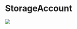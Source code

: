 # StorageAccount

<a href="https://portal.azure.com/#create/Microsoft.Template/uri/https%3A%2F%2Fraw.githubusercontent.com%2Flbov%2FStorage_Account%2Fmaster%2Fazuredeploy.json" target="_blank">
    <img src="http://azuredeploy.net/deploybutton.png"/>
</a>

